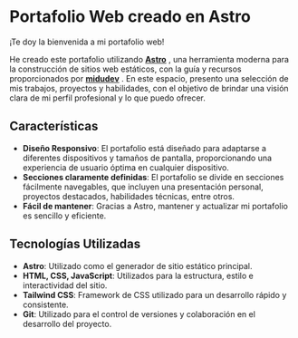 # Portafolio Web creado en Astro

¡Te doy la bienvenida a mi portafolio web!



He creado este portafolio utilizando **[Astro](https://astro.build/)**
, una herramienta moderna para la construcción de sitios web estáticos, con la guía y recursos proporcionados por **[midudev](https://www.youtube.com/@midulive)** . En este espacio, presento una selección de mis trabajos, proyectos y habilidades, con el objetivo de brindar una visión clara de mi perfil profesional y lo que puedo ofrecer.

## Características

- **Diseño Responsivo**: El portafolio está diseñado para adaptarse a diferentes dispositivos y tamaños de pantalla, proporcionando una experiencia de usuario óptima en cualquier dispositivo.
- **Secciones claramente definidas**: El portafolio se divide en secciones fácilmente navegables, que incluyen una presentación personal, proyectos destacados, habilidades técnicas, entre otros.
- **Fácil de mantener**: Gracias a Astro, mantener y actualizar mi portafolio es sencillo y eficiente.

## Tecnologías Utilizadas

- **Astro**: Utilizado como el generador de sitio estático principal.
- **HTML, CSS, JavaScript**: Utilizados para la estructura, estilo e interactividad del sitio.
- **Tailwind CSS**: Framework de CSS utilizado para un desarrollo rápido y consistente.
- **Git**: Utilizado para el control de versiones y colaboración en el desarrollo del proyecto.


